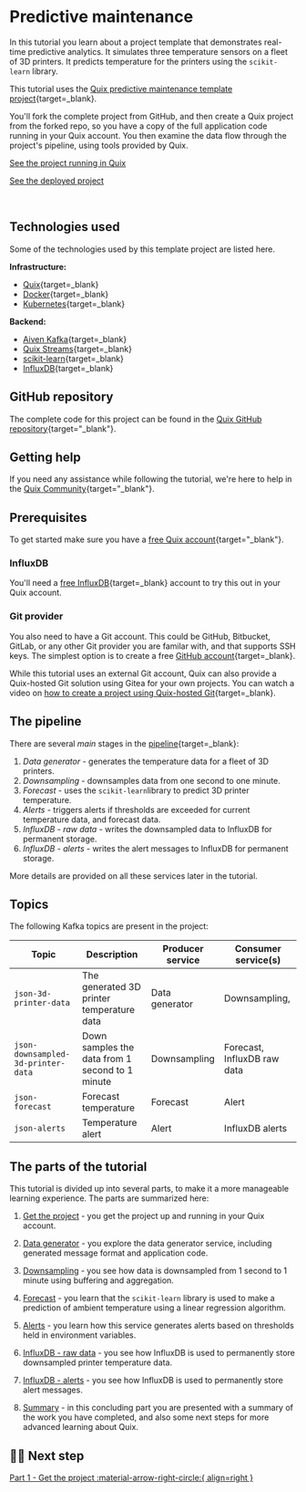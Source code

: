 # Predictive maintenance

In this tutorial you learn about a project template that demonstrates real-time predictive analytics. It simulates three temperature sensors on a fleet of 3D printers. It predicts temperature for the printers using the `scikit-learn` library.

This tutorial uses the [Quix predictive maintenance template project](https://github.com/quixio/template-predictive-maintenance){target=_blank}.

<!-- ![Predictive maintenance pipeline](./images/predictive-maintenance-pipeline.png) --> 

You'll fork the complete project from GitHub, and then create a Quix project from the forked repo, so you have a copy of the full application code running in your Quix account. You then examine the data flow through the project's pipeline, using tools provided by Quix.

<div>
<a class="md-button md-button--primary" href="https://portal.platform.quix.io/pipeline?token=pat-7381f57aaee34adf95382c3a60df6306&workspace=demo-predictivemaintenance-production" target="_blank" style="margin-right:.5rem;">See the project running in Quix</a>

<a class="md-button md-button" href="https://dash-demo-predictivemaintenance-production.deployments.quix.io/?_ga=2.114191879.1628320822.1701679251-1544698923.1686060578" target="_blank" style="margin-right:.5rem;">See the deployed project</a>

<br/>
</div>

## Technologies used

Some of the technologies used by this template project are listed here.

**Infrastructure:** 

* [Quix](https://quix.io/){target=_blank}
* [Docker](https://www.docker.com/){target=_blank}
* [Kubernetes](https://kubernetes.io/){target=_blank}

**Backend:** 

* [Aiven Kafka](https://aiven.io/kafka){target=_blank}
* [Quix Streams](https://github.com/quixio/quix-streams){target=_blank}
* [scikit-learn](https://scikit-learn.org/stable/){target=_blank}
* [InfluxDB](https://www.influxdata.com/products/influxdb-cloud/serverless/){target=_blank}

<!--
**Frontend:** 

* [Angular](https://angular.io/){target=_blank}
* [Typescript](https://www.typescriptlang.org/){target=_blank}
* [Microsoft SignalR](https://learn.microsoft.com/en-us/aspnet/signalr/){target=_blank}
-->

## GitHub repository

The complete code for this project can be found in the [Quix GitHub repository](https://github.com/quixio/template-predictive-maintenance){target="_blank"}.

## Getting help

If you need any assistance while following the tutorial, we're here to help in the [Quix Community](https://quix.io/slack-invite){target="_blank"}.

## Prerequisites

To get started make sure you have a [free Quix account](https://portal.platform.quix.ai/self-sign-up){target="_blank"}.

### InfluxDB

You'll need a [free InfluxDB](https://www.influxdata.com/products/influxdb-cloud/serverless/){target=_blank} account to try this out in your Quix account.

<!-- removed as there's no longer a Pushover destination
### Pushover 

If you want to implement the optional lab task to add phone alerts to your pipeline, you will need to sign up for a free [Pushover](https://pushover.net/signup){target=_blank} account. 

Enter your details, and click `Signup`. You will receive a welcome email, and you can log in to Pushover to retrieve your user key and generate an API token. 

This enables you to send notifications to your phone. 

Install the Pushover mobile app from the [Apple App store](https://apps.apple.com/us/app/pushover-notifications/id506088175){target=_blank} or [Google Play](https://play.google.com/store/apps/details?id=net.superblock.pushover&hl=en){target=_blank}.
-->

### Git provider

You also need to have a Git account. This could be GitHub, Bitbucket, GitLab, or any other Git provider you are familar with, and that supports SSH keys. The simplest option is to create a free [GitHub account](){target=_blank}.

While this tutorial uses an external Git account, Quix can also provide a Quix-hosted Git solution using Gitea for your own projects. You can watch a video on [how to create a project using Quix-hosted Git](https://www.loom.com/share/b4488be244834333aec56e1a35faf4db?sid=a9aa124a-a2b0-45f1-a756-11b4395d0efc){target=_blank}.

## The pipeline

There are several *main* stages in the [pipeline](https://portal.platform.quix.io/pipeline?token=pat-7381f57aaee34adf95382c3a60df6306&workspace=demo-predictivemaintenance-production){target=_blank}:

1. *Data generator* - generates the temperature data for a fleet of 3D printers.
2. *Downsampling* - downsamples data from one second to one minute.
3. *Forecast* - uses the `scikit-learn`library to predict 3D printer temperature.
4. *Alerts* - triggers alerts if thresholds are exceeded for current temperature data, and forecast data.  
5. *InfluxDB - raw data* - writes the downsampled data to InfluxDB for permanent storage.
6. *InfluxDB - alerts* - writes the alert messages to InfluxDB for permanent storage.
<!-- 7. *Printers dashboard* - displays the temperature data for the specified data, including predicted ambient (enclosure) temperature.-->

More details are provided on all these services later in the tutorial.

## Topics

The following Kafka topics are present in the project:

| Topic | Description | Producer service | Consumer service(s)
|---|---|---|---|
| `json-3d-printer-data` | The generated 3D printer temperature data  | Data generator | Downsampling, <!-- Printers dashboard --> |
| `json-downsampled-3d-printer-data` | Down samples the data from 1 second to 1 minute | Downsampling | Forecast, InfluxDB raw data |
| `json-forecast` | Forecast temperature | Forecast | Alert <!-- , Printers dashboard --> |
| `json-alerts` | Temperature alert | Alert | <!-- Printers dashboard, --> InfluxDB alerts |

## The parts of the tutorial

This tutorial is divided up into several parts, to make it a more manageable learning experience. The parts are summarized here:

1. [Get the project](get-project.md) - you get the project up and running in your Quix account. 

2. [Data generator](./data-generator.md) - you explore the data generator service, including generated message format and application code.

3. [Downsampling](./downsampling.md) - you see how data is downsampled from 1 second to 1 minute using buffering and aggregation.

4. [Forecast](./forecast-service.md) - you learn that the `scikit-learn` library is used to make a prediction of ambient temperature using a linear regression algorithm.

5. [Alerts](./alert-service.md) - you learn how this service generates alerts based on thresholds held in environment variables.

6. [InfluxDB - raw data](./influxdb-raw-data.md) - you see how InfluxDB is used to permanently store downsampled printer temperature data.

7. [InfluxDB - alerts](./influxdb-alerts.md) - you see how InfluxDB is used to permanently store alert messages.

<!-- 8. [Printers dashboard](./printers-dashboard.md) - you learn how Streaming Reader API can enable your web app to subscribe to messages published to Quix topics. -->

<!--
8. [Lab: add phone alerts](./phone-alerts.md) - you add a phone alerts service to your pipeline, using the Pushover service, and the Quix ready-to-use Pushover connector. -->

8. [Summary](summary.md) - in this concluding part you are presented with a summary of the work you have completed, and also some next steps for more advanced learning about Quix.

## 🏃‍♀️ Next step

[Part 1 - Get the project :material-arrow-right-circle:{ align=right }](get-project.md)
